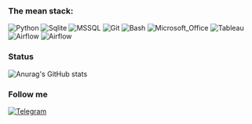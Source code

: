 ### The mean stack:
<p>
  <img alt="Python" src="https://img.shields.io/badge/Python-14354C?style=for-the-badge&logo=python&logoColor=white" />
  <img alt="Sqlite" src="https://img.shields.io/badge/SQLite-07405E?style=for-the-badge&logo=sqlite&logoColor=white" />
  <img alt="MSSQL" src="https://img.shields.io/badge/MSSQL-CC2927?style=for-the-badge&logo=microsoft%20sql%20server&logoColor=white" />
  <img alt="Git" src="https://img.shields.io/badge/GIT-E44C30?style=for-the-badge&logo=git&logoColor=white" />
  <img alt="Bash" src="https://img.shields.io/badge/GNU%20Bash-4EAA25?style=for-the-badge&logo=GNU%20Bash&logoColor=white" />
  <img alt="Microsoft_Office" src="https://img.shields.io/badge/Microsoft_Office-D83B01?style=for-the-badge&logo=microsoft-office&logoColor=white" />
  <img alt="Tableau" src="https://img.shields.io/badge/Tableau-E97627?style=for-the-badge&logo=Tableau&logoColor=white" />
  <img alt="Airflow" src="https://img.shields.io/badge/Airflow-017CEE?style=for-the-badge&logo=Apache%20Airflow&logoColor=white" />
  <img alt="Airflow" src="https://img.shields.io/badge/PostgreSQL-316192?style=for-the-badge&logo=postgresql&logoColor=white" />
</p>



### Status
![Anurag's GitHub stats](https://github-readme-stats.vercel.app/api?username=ZacharyAnalyst&theme=dark&show_icons=true)


### Follow me
<a href="https://t.me/rokhovoy" target="_blank"><img alt="Telegram" src="https://img.shields.io/badge/Telegram-2CA5E0?style=for-the-badge&logo=telegram&logoColor=white" />
